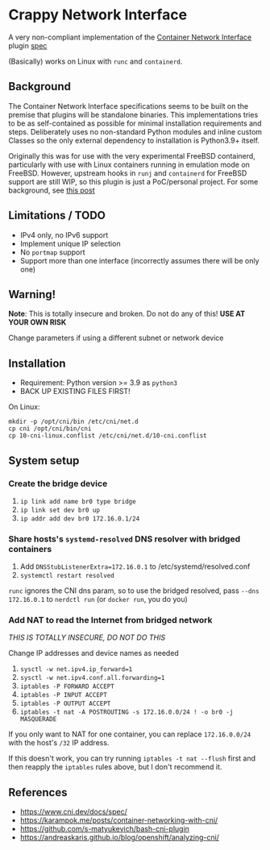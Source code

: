 # Crappy Network Interface

A very non-compliant implementation of the [Container Network
Interface](https://www.cni.dev/) plugin 
[spec](https://www.cni.dev/plugins/current/ipam/static/)

(Basically) works on Linux with `runc` and `containerd`.

## Background

The Container Network Interface specifications seems to be built on the
premise that plugins will be standalone binaries.
This implementations tries to be as self-contained as possible for minimal
installation requirements and steps. Deliberately uses no non-standard Python
modules and inline custom Classes so the only external dependency to
installation is Python3.9+ itself.

Originally this was for use with the very experimental FreeBSD containerd,
particularly with use with Linux containers running in emulation mode on
FreeBSD. However, upstream hooks in `runj` and `containerd` for FreeBSD
support are still WIP, so this plugin is just a PoC/personal project. For some background, see [this
post](https://productionwithscissors.run/2022/09/04/containerd-linux-on-freebsd/)


## Limitations / TODO

* IPv4 only, no IPv6 support
* Implement unique IP selection
* No `portmap` support
* Support more than one interface (incorrectly assumes there will be only one)

## Warning!

**Note**: This is totally insecure and broken. Do not do any of this! **USE AT
YOUR OWN RISK**

Change parameters if using a different subnet or network device

## Installation

* Requirement: Python version >= 3.9 as `python3`
* BACK UP EXISTING FILES FIRST!

On Linux:
```
mkdir -p /opt/cni/bin /etc/cni/net.d
cp cni /opt/cni/bin/cni
cp 10-cni-linux.conflist /etc/cni/net.d/10-cni.conflist
```

## System setup

### Create the bridge device

1. `ip link add name br0 type bridge`
2. `ip link set dev br0 up`
3. `ip addr add dev br0 172.16.0.1/24`

### Share hosts's `systemd-resolved` DNS resolver with bridged containers

1. Add `DNSStubListenerExtra=172.16.0.1` to /etc/systemd/resolved.conf
2. `systemctl restart resolved`

`runc` ignores the CNI dns param, so to use the bridged resolved, pass
`--dns 172.16.0.1` to `nerdctl run` (or `docker run`, you do you)

### Add NAT to read the Internet from bridged network

*THIS IS TOTALLY INSECURE, DO NOT DO THIS*

Change IP addresses and device names as needed

1. `sysctl -w net.ipv4.ip_forward=1`
2. `sysctl -w net.ipv4.conf.all.forwarding=1`
3. `iptables -P FORWARD ACCEPT`
4. `iptables -P INPUT ACCEPT`
5. `iptables -P OUTPUT ACCEPT`
6. `iptables -t nat -A POSTROUTING -s 172.16.0.0/24 ! -o br0 -j MASQUERADE`

If you only want to NAT for one container, you can replace `172.16.0.0/24`
with the host's `/32` IP address.

If this doesn't work, you can try running `iptables -t nat --flush` first and
then reapply the `iptables` rules above, but I don't recommend it.


## References
* https://www.cni.dev/docs/spec/
* https://karampok.me/posts/container-networking-with-cni/
* https://github.com/s-matyukevich/bash-cni-plugin
* https://andreaskaris.github.io/blog/openshift/analyzing-cni/

